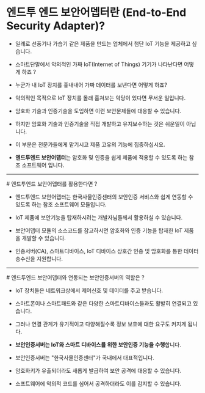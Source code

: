 

# 엔드투 엔드 보안어뎁터란 (End-to-End Security Adapter)?

- 일례로 선풍기나 가습기 같은 제품을 만드는 업체에서 첨단 IoT 기능을 제공하고 싶습니다.
 
- 스마트단말에서 악의적인 가짜 IoT(Internet of Things) 기기가 나타난다면 어떻게 하죠 ?
 
- 누군가 내 IoT 장치를 흉내내어 가짜 데이터를 보낸다면 어떻게 하죠?
 
- 악의적인 목적으로 IoT 장치를 몰래 훔쳐보는 악당이 있다면 무서운 일입니다. 
 
- 암호화 기술과 인증기술을 도입하면 이런 보안문제들에 대응할 수 있습니다.

- 하지만 암호화 기술과 인증기술을 직접 개발하고 유지보수하는 것은 쉬운일이 아닙니다.

- 이 부분은 전문가들에게 맡기시고 제품 고유의 기능에 집중하십시요.

- <b>엔드투엔드 보안어뎁터</b>는 암호화 및 인증을 쉽게 제품에 적용할 수 있도록 하는 참조 소프트웨어 입니다.



<hr>
# 엔드투엔드 보안어뎁터를 활용한다면 ?

- 엔드투엔드 보안어뎁터는 한국사물인증센터의 보안인증 서비스와 쉽게 연동할 수 있도록 하는 참조 소프트웨어 모듈입니다.

- IoT 제품에 보안기능을 탑재하시려는 개발자님들께서 활용하실 수 있습니다.

- 보안어뎁터 모듈의 소스코드를 참고하시면 암호화와 인증 기능을 탑재한 IoT 제품을 개발할 수 있습니다.

- 인증서버(CA), 스마트디바이스, IoT 디바이스 상호간 인증 및 암호화를 통한 데이터 송수신을 지원합니다. 



<hr>
# 엔드투엔드 보안어뎁터와 연동되는 보안인증서버의 역할은 ?

- IoT 장치들은 네트워크상에서 제어신호 및 데이터를 주고 받습니다.

- 스마트폰이나 스마트패드와 같은 다양한 스마트디바이스들과도 활발히 연결되고 있습니다.

- 그러나 연결 관계가 유기적이고 다양해질수록 정보 보호에 대한 요구도 커지게 됩니다.

- <b>보안인증서버는 IoT와 스마트 디바이스를 위한 보안인증 기능을 수행</b>합니다.

- 보안인증서버는 "한국사물인증센터"가 국내에서 대표적입니다.

- 암호화키가 유출되더라도 새롭게 발급하여 보안 공격에 대응할 수 있습니다. 

- 소프트웨어에 악의적 코드를 심어서 공격하더라도 이를 감지할 수 있습니다.
